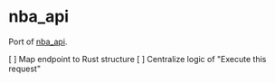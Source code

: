 # nba_api
Port of [nba_api](https://github.com/swar/nba_api).

[ ] Map endpoint to Rust structure
[ ] Centralize logic of "Execute this request"
